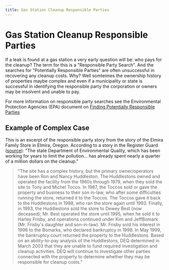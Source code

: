 ```yaml
---
title: Gas Station Cleanup Responsible Parties
---
```


# Gas Station Cleanup Responsible Parties

If a leak is found at a gas station a very early question will be: who pays for the cleanup? The term for this is a "Responsible Party Search". And the searches for "Potentially Responsible Parties" are often unsuccessful in recovering any cleanup costs. Why? Well somteimes the ownership history of properties maybe complex and even if a municipality or state is successful in identifying the responsible party the corporation or owners may be insolvent and unable to pay.

For more information on responsible party searches see the Environmental Protection Agencies (EPA) document on [Finding Potentially Responsible Parties](https://www.epa.gov/enforcement/finding-potentially-responsible-parties-prp)

## Example of Complex Case

This is an excerpt of the responsible party story from the story of the Elmira Family Store in Elmira, Oregon. According to a story in the Register Guard ([source](https://www.registerguard.com/story/news/2013/11/17/new-use-for-old-elmira/11654505007/)): "The state Department of Environmental Quality, which has been working for years to limit the pollution... has already spent nearly a quarter of a million dollars on the cleanup."

> "The site has a complex history, but the primary owner/operators have been Ron and Nancy Huddleston. The Huddlestons owned and operated the facility from the 1960s through 1979, when they sold the site to Tony and Michel Tocco. In 1987, the Toccos sold or gave the property and business to their son in-law, who after some difficulties running the store, returned it to the Toccos. The Toccos gave it back to the Huddlestons in 1988, who ran the store again until 1993. Finally, in 1993, the Huddlestons sold the store to Dewey Best (now deceased); Mr. Best operated the store until 1995, when he sold it to Harley Frisby, and operations continued under Kim and JeffBomark (Mr. Frisby's daughter and son-in-law). Mr. Frisby sold his interest in 1996 to the Bomarks, who declared bankruptcy in 1998. In May 1999, the bankruptcy court returned the property to the Huddlestons. Based on an ability-to-pay analysis of the Huddlestons, DEQ determined in March 2003 that they are unable to fund required investigation and cleanup activities. DEQ will continue to investigate other parties connected with the property to determine whether they may be responsible for cleanup costs."
